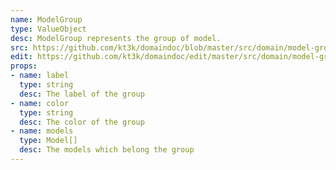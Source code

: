 ```yaml
---
name: ModelGroup
type: ValueObject
desc: ModelGroup represents the group of model.
src: https://github.com/kt3k/domaindoc/blob/master/src/domain/model-group.js
edit: https://github.com/kt3k/domaindoc/edit/master/src/domain/model-group.md
props:
- name: label
  type: string
  desc: The label of the group
- name: color
  type: string
  desc: The color of the group
- name: models
  type: Model[]
  desc: The models which belong the group
---
```

